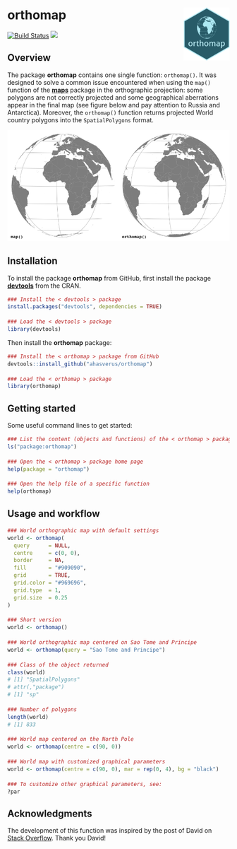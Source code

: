 orthomap <img src="img/orthomap-sticker.png" height="120" align="right"/>
=========================================================

[![Build Status](https://travis-ci.org/ahasverus/orthomap.svg?branch=master)](https://travis-ci.org/ahasverus/orthomap) [![](https://img.shields.io/badge/licence-GPLv3-8f10cb.svg)](http://www.gnu.org/licenses/gpl.html)

Overview
--------

The package **orthomap** contains one single function: `orthomap()`. It was designed to solve a common issue encountered when using the `map()` function of the [**maps**](http://cran.r-project.org/web/packages/maps/index.html) package in the orthographic projection: some polygons are not correctly projected and some geographical aberrations appear in the final map (see figure below and pay attention to Russia and Antarctica). Moreover, the `orthomap()` function returns projected World country polygons into the `SpatialPolygons` format.

![figure-1](img/figure-1.png)

Installation
--------

To install the package **orthomap** from GitHub, first install the package [**devtools**](http://cran.r-project.org/web/packages/devtools/index.html) from the CRAN.

```r
### Install the < devtools > package
install.packages("devtools", dependencies = TRUE)

### Load the < devtools > package
library(devtools)
```

Then install the **orthomap** package:

```r
### Install the < orthomap > package from GitHub
devtools::install_github("ahasverus/orthomap")

### Load the < orthomap > package
library(orthomap)
```

Getting started
--------

Some useful command lines to get started:

```r
### List the content (objects and functions) of the < orthomap > package
ls("package:orthomap")

### Open the < orthomap > package home page
help(package = "orthomap")

### Open the help file of a specific function
help(orthomap)
```

Usage and workflow
--------

```r
### World orthographic map with default settings
world <- orthomap(
  query      = NULL,
  centre     = c(0, 0),
  border     = NA,
  fill       = "#909090",
  grid       = TRUE,
  grid.color = "#969696",
  grid.type  = 1,
  grid.size  = 0.25
)

### Short version
world <- orthomap()

### World orthographic map centered on Sao Tome and Principe
world <- orthomap(query = "Sao Tome and Principe")

### Class of the object returned
class(world)
# [1] "SpatialPolygons"
# attr(,"package")
# [1] "sp"

### Number of polygons
length(world)
# [1] 833

### World map centered on the North Pole
world <- orthomap(centre = c(90, 0))

### World map with customized graphical parameters
world <- orthomap(centre = c(90, 0), mar = rep(0, 4), bg = "black")

### To customize other graphical parameters, see:
?par
```

Acknowledgments
--------

The development of this function was inspired by the post of David on [Stack Overflow](https://stackoverflow.com/questions/35911452/clipping-polygons-when-drawing-world-map-in-orthographic-projection). Thank you David!
